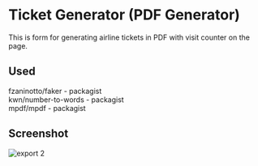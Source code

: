 # Ticket Generator (PDF Generator)

This is form for generating airline tickets in PDF with visit counter on the page.<br />


## Used

fzaninotto/faker - packagist<br />
kwn/number-to-words - packagist<br />
mpdf/mpdf - packagist<br />

## Screenshot

![export 2](https://user-images.githubusercontent.com/17658765/28234076-19a419bc-68fc-11e7-9dcb-f0a98dff501d.png)
